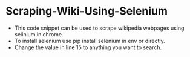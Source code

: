 # Scraping-Wiki-Using-Selenium

- This code snippet can be used to scrape wikipedia webpages using selinium in chrome.
- To install selenium use pip install selenium in env or directly.
- Change the value in line 15 to anything you want to search.
